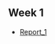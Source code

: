 ## Week 1
* [Report_1](https://github.com/chaowen123/cse15L-lab-report-FA23/tree/main/ces15l_week1_report)
